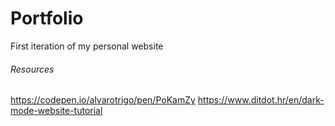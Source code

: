 # Portfolio

First iteration of my personal website

###### Resources

https://codepen.io/alvarotrigo/pen/PoKamZy
https://www.ditdot.hr/en/dark-mode-website-tutorial
